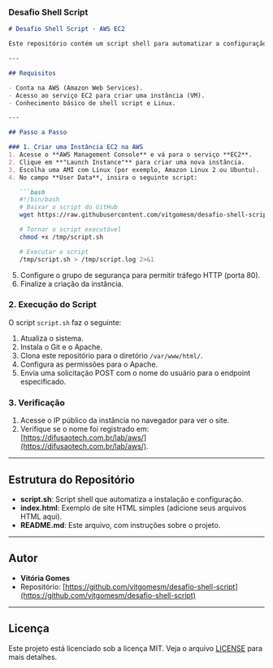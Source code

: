 ### **Desafio Shell Script**

```markdown
# Desafio Shell Script - AWS EC2

Este repositório contém um script shell para automatizar a configuração de uma instância EC2 na AWS. O script instala o servidor web Apache, clona este repositório para servir um site HTML simples e envia uma solicitação POST para registrar o nome do usuário.

---

## Requisitos

- Conta na AWS (Amazon Web Services).
- Acesso ao serviço EC2 para criar uma instância (VM).
- Conhecimento básico de shell script e Linux.

---

## Passo a Passo

### 1. Criar uma Instância EC2 na AWS
1. Acesse o **AWS Management Console** e vá para o serviço **EC2**.
2. Clique em **"Launch Instance"** para criar uma nova instância.
3. Escolha uma AMI com Linux (por exemplo, Amazon Linux 2 ou Ubuntu).
4. No campo **User Data**, insira o seguinte script:

   ```bash
   #!/bin/bash
   # Baixar o script do GitHub
   wget https://raw.githubusercontent.com/vitgomesm/desafio-shell-script/main/script.sh -O /tmp/script.sh

   # Tornar o script executável
   chmod +x /tmp/script.sh

   # Executar o script
   /tmp/script.sh > /tmp/script.log 2>&1
   ```

5. Configure o grupo de segurança para permitir tráfego HTTP (porta 80).
6. Finalize a criação da instância.

### 2. Execução do Script
O script `script.sh` faz o seguinte:
1. Atualiza o sistema.
2. Instala o Git e o Apache.
3. Clona este repositório para o diretório `/var/www/html/`.
4. Configura as permissões para o Apache.
5. Envia uma solicitação POST com o nome do usuário para o endpoint especificado.

### 3. Verificação
1. Acesse o IP público da instância no navegador para ver o site.
2. Verifique se o nome foi registrado em: [https://difusaotech.com.br/lab/aws/](https://difusaotech.com.br/lab/aws/).

---

## Estrutura do Repositório

- **script.sh**: Script shell que automatiza a instalação e configuração.
- **index.html**: Exemplo de site HTML simples (adicione seus arquivos HTML aqui).
- **README.md**: Este arquivo, com instruções sobre o projeto.

---

## Autor

- **Vitória Gomes**
- Repositório: [https://github.com/vitgomesm/desafio-shell-script](https://github.com/vitgomesm/desafio-shell-script)

---

## Licença
Este projeto está licenciado sob a licença MIT. Veja o arquivo [LICENSE](LICENSE) para mais detalhes.
```


